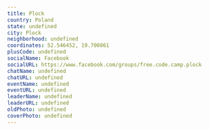 ```yaml
---
title: Plock
country: Poland
state: undefined
city: Plock
neighborhood: undefined
coordinates: 52.546452, 19.700861
plusCode: undefined
socialName: Facebook
socialURL: https://www.facebook.com/groups/free.code.camp.plock
chatName: undefined
chatURL: undefined
eventName: undefined
eventURL: undefined
leaderName: undefined
leaderURL: undefined
oldPhoto: undefined
coverPhoto: undefined
---
```

